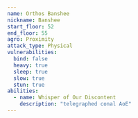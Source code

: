 ```yaml
---
name: Orthos Banshee
nickname: Banshee
start_floor: 52
end_floor: 55
agro: Proximity
attack_type: Physical
vulnerabilities:
  bind: false
  heavy: true
  sleep: true
  slow: true
  stun: true
abilities:
  - name: Whisper of Our Discontent
    description: "telegraphed conal AoE"
---
```

